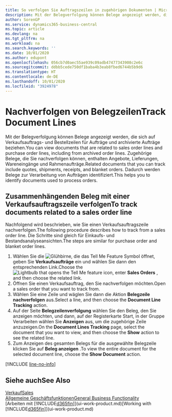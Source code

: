 ```yaml
---
title: So verfolgen Sie Auftragszeilen in zugehörigen Dokumenten | Microsoft Docs
description: Mit der Belegverfolgung können Belege angezeigt werden, die sich auf Verkaufsauftrags- und Bestellzeilen für Aufträge und archivierte Aufträge beziehen. Zugehörige Belege, die Sie nachverfolgen können, enthalten Angebote, Lieferungen, Wareneingänge und Rahmenaufträge. Dadurch werden Belege zur Verarbeitung von Aufträgen identifiziert.
author: SorenGP
ms.service: dynamics365-business-central
ms.topic: article
ms.devlang: na
ms.tgt_pltfrm: na
ms.workload: na
ms.search.keywords: ''
ms.date: 10/01/2020
ms.author: edupont
ms.openlocfilehash: 056cb7d0aec55ae939c09adb47477343908c2e6c
ms.sourcegitcommit: ddbb5cede750df1baba4b3eab8fbed6744b5b9d6
ms.translationtype: HT
ms.contentlocale: de-DE
ms.lasthandoff: 10/01/2020
ms.locfileid: "3924978"
---
```

# <a name="track-document-lines"></a><span data-ttu-id="a977b-105">Nachverfolgen von Belegzeilen</span><span class="sxs-lookup"><span data-stu-id="a977b-105">Track Document Lines</span></span>
<span data-ttu-id="a977b-106">Mit der Belegverfolgung können Belege angezeigt werden, die sich auf Verkaufsauftrags- und Bestellzeilen für Aufträge und archivierte Aufträge beziehen.</span><span class="sxs-lookup"><span data-stu-id="a977b-106">You can view documents that are related to sales order lines and purchase order lines, including from archived order lines.</span></span> <span data-ttu-id="a977b-107">Zugehörige Belege, die Sie nachverfolgen können, enthalten Angebote, Lieferungen, Wareneingänge und Rahmenaufträge.</span><span class="sxs-lookup"><span data-stu-id="a977b-107">Related documents that you can track include quotes, shipments, receipts, and blanket orders.</span></span> <span data-ttu-id="a977b-108">Dadurch werden Belege zur Verarbeitung von Aufträgen identifiziert.</span><span class="sxs-lookup"><span data-stu-id="a977b-108">This helps you to identify documents used to process orders.</span></span>  

## <a name="to-track-documents-related-to-a-sales-order-line"></a><span data-ttu-id="a977b-109">Zusammenhängenden Beleg mit einer Verkaufsauftragszeile verfolgen</span><span class="sxs-lookup"><span data-stu-id="a977b-109">To track documents related to a sales order line</span></span>
<span data-ttu-id="a977b-110">Nachfolgend wird beschrieben, wie Sie einen Verkaufsauftragszeile nachverfolgen.</span><span class="sxs-lookup"><span data-stu-id="a977b-110">The following procedure describes how to track from a sales order line.</span></span> <span data-ttu-id="a977b-111">Die Schritte sind gleich für Einkaufs- und Bestandsanalyseansichten.</span><span class="sxs-lookup"><span data-stu-id="a977b-111">The steps are similar for purchase order and blanket order lines.</span></span>

1.  <span data-ttu-id="a977b-112">Wählen Sie die ![Glühbirne, die das Tell Me Feature](media/ui-search/search_small.png "Was möchten Sie tun?") Symbol öffnet, geben Sie **Verkaufsaufträge** ein und wählen Sie dann den entsprechenden Link.</span><span class="sxs-lookup"><span data-stu-id="a977b-112">Choose the ![Lightbulb that opens the Tell Me feature](media/ui-search/search_small.png "Tell me what you want to do") icon, enter **Sales Orders** , and then choose the related link.</span></span>  
2.  <span data-ttu-id="a977b-113">Öffnen Sie einen Verkaufsauftrag, den Sie nachverfolgen möchten.</span><span class="sxs-lookup"><span data-stu-id="a977b-113">Open a sales order that you want to track from.</span></span>  
3.  <span data-ttu-id="a977b-114">Wählen Sie eine Zeile und wäglen Sie dann die Aktion **Belegzeile nachverfolgen** aus.</span><span class="sxs-lookup"><span data-stu-id="a977b-114">Select a line, and then choose the **Document Line Tracking** action.</span></span>
4. <span data-ttu-id="a977b-115">Auf der Seite **Belegzeilenverfolgung** wählen Sie den Beleg, den Sie anzeigen möchten, und dann, auf der Registerkarte Start, in der Gruppe Verarbeiten wählen Sie **Anzeigen** aus, um die zugehörige Zeile anzuzeigen.</span><span class="sxs-lookup"><span data-stu-id="a977b-115">On the **Document Lines Tracking** page, select the document that you want to view, and then choose the **Show** action to see the related line.</span></span>
5. <span data-ttu-id="a977b-116">Zum Anzeigen des gesamten Belegs für die ausgewählte Belegzeile klicken Sie auf **Beleg anzeigen** .</span><span class="sxs-lookup"><span data-stu-id="a977b-116">To view the entire document for the selected document line, choose the **Show Document** action.</span></span>

[!INCLUDE [line-no-info](includes/line-no-info.md)]

## <a name="see-also"></a><span data-ttu-id="a977b-117">Siehe auch</span><span class="sxs-lookup"><span data-stu-id="a977b-117">See Also</span></span>
[<span data-ttu-id="a977b-118">Verkauf</span><span class="sxs-lookup"><span data-stu-id="a977b-118">Sales</span></span>](sales-manage-sales.md)  
[<span data-ttu-id="a977b-119">Allgemeine Geschäftsfunktionen</span><span class="sxs-lookup"><span data-stu-id="a977b-119">General Business Functionality</span></span>](ui-across-business-areas.md)  
<span data-ttu-id="a977b-120">[Arbeiten mit [!INCLUDE[d365fin](includes/d365fin_md.md)]](ui-work-product.md)</span><span class="sxs-lookup"><span data-stu-id="a977b-120">[Working with [!INCLUDE[d365fin](includes/d365fin_md.md)]](ui-work-product.md)</span></span>
